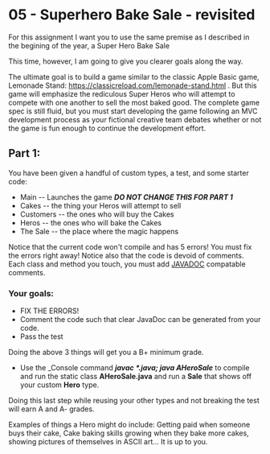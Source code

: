 # 05 - Superhero Bake Sale - revisited
For this assignment I want you to use the same premise as I described in the begining of the year, a Super Hero Bake Sale

This time, however, I am going to give you clearer goals along the way.

The ultimate goal is to build a game similar to the classic Apple Basic game, Lemonade Stand: https://classicreload.com/lemonade-stand.html .
But this game will emphasize the rediculous Super Heros who will attempt to compete with one another to sell the most baked good. The complete game spec is still fluid, but you must start developing the game following an MVC development process as your fictional creative team debates whether or not the game is fun enough to continue the development effort.

## Part 1:
You have been given a handful of custom types, a test, and some starter code:
* Main -- Launches the game ***DO NOT CHANGE THIS FOR PART 1***
* Cakes -- the thing your Heros will attempt to sell
* Customers -- the ones who will buy the Cakes
* Heros -- the ones who will bake the Cakes
* The Sale -- the place where the magic happens

Notice that the current code won't compile and has 5 errors! You must fix the errors right away! Notice also that the code is devoid of comments. Each class and method you touch, you must add [JAVADOC](https://www.tutorialspoint.com/java/java_documentation.htm) compatable comments.


### Your goals:
* FIX THE ERRORS!
* Comment the code such that clear JavaDoc can be generated from your code.
* Pass the test

Doing the above 3 things will get you a B+ minimum grade.
* Use the _Console command ___javac *.java; java AHeroSale___ to compile and run the static class __AHeroSale.java__ and run a __Sale__ that shows off your custom __Hero__ type.
  
Doing this last step while reusing your other types and not breaking the test will earn A and A- grades.

Examples of things a Hero might do include: Getting paid when someone buys their cake, Cake baking skills growing when they bake more cakes, showing pictures of themselves in ASCII art... It is up to you.